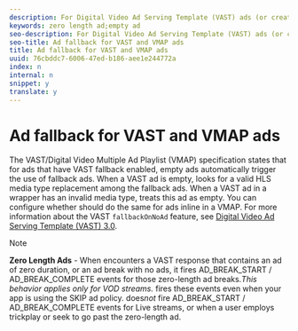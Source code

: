 ```yaml
---
description: For Digital Video Ad Serving Template (VAST) ads (or creatives) that have the fallback rule enabled, treats an ad with an invalid media type as an empty ad and attempts to use fallback ads in its place. You can configure some aspects of fallback behavior.
keywords: zero length ad;empty ad
seo-description: For Digital Video Ad Serving Template (VAST) ads (or creatives) that have the fallback rule enabled, treats an ad with an invalid media type as an empty ad and attempts to use fallback ads in its place. You can configure some aspects of fallback behavior.
seo-title: Ad fallback for VAST and VMAP ads
title: Ad fallback for VAST and VMAP ads
uuid: 76cbddc7-6006-47ed-b186-aee1e244772a
index: n
internal: n
snippet: y
translate: y
---
```


# Ad fallback for VAST and VMAP ads

The VAST/Digital Video Multiple Ad Playlist (VMAP) specification states that for ads that have VAST fallback enabled, empty ads automatically trigger the use of fallback ads. When a VAST ad is empty,  <!-- PH element: phrases/primetime-sdk-name --> looks for a valid HLS media type replacement among the fallback ads. When a VAST ad in a wrapper has an invalid media type, <!-- PH element: phrases/primetime-sdk-name --> treats this ad as empty. You can configure whether <!-- PH element: phrases/primetime-sdk-name --> should do the same for ads inline in a VMAP. For more information about the VAST `fallbackOnNoAd` feature, see [Digital Video Ad Serving Template (VAST) 3.0](http://www.iab.net/guidelines/508676/digitalvideo/vsuite/vast). 

>[!NOTE]
>
>**Zero Length Ads** - When  <!-- PH element: phrases/primetime-sdk-name --> encounters a VAST response that contains an ad of zero duration, or an ad break with no ads, it fires AD_BREAK_START / AD_BREAK_COMPLETE events for those zero-length ad breaks.*This behavior applies only for VOD streams.* <!-- PH element: phrases/primetime-sdk-name --> fires these events even when your app is using the SKIP ad policy. <!-- PH element: phrases/primetime-sdk-name --> does*not* fire AD_BREAK_START / AD_BREAK_COMPLETE events for Live streams, or when a user employs trickplay or seek to go past the zero-length ad. 



